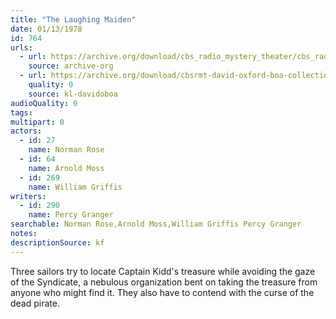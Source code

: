 ```yaml
---
title: "The Laughing Maiden"
date: 01/13/1978
id: 764
urls: 
  - url: https://archive.org/download/cbs_radio_mystery_theater/cbs_radio_mystery_theater-0751-0800.zip/cbs_radio_mystery_theater-0751-0800%2Fcbsrmt_0764_the_laughing_maiden.mp3
    source: archive-org
  - url: https://archive.org/download/cbsrmt-david-oxford-boa-collection/CBSRMT-780113-0764-The-Laughing-Maiden-(128-48)_WBBM-JE-{BoA}.mp3
    quality: 0
    source: kl-davidoboa
audioQuality: 0
tags: 
multipart: 0
actors:  
  - id: 27
    name: Norman Rose  
  - id: 64
    name: Arnold Moss  
  - id: 269
    name: William Griffis
writers:  
  - id: 290
    name: Percy Granger
searchable: Norman Rose,Arnold Moss,William Griffis Percy Granger
notes: 
descriptionSource: kf
---
```

Three sailors try to locate Captain Kidd's treasure while avoiding the gaze of the Syndicate, a nebulous organization bent on taking the treasure from anyone who might find it. They also have to contend with the curse of the dead pirate.